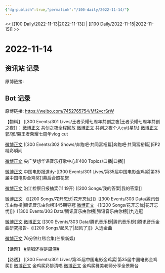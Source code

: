 ```yaml
---
{"dg-publish":true,"permalink":"/100-daily/2022-11-14/"}
---
```



<< [[100 Daily/2022-11-13\|2022-11-13]] | [[100 Daily/2022-11-15\|2022-11-15]] >>

# 2022-11-14

## 资讯站 记录

原博链接:

## Bot 记录

原博链接: https://weibo.com/7452765754/Mf2vcrSrW

【物料】
[[300 Events/301 Lives/王者荣耀七周年共创之夜\|王者荣耀七周年共创之夜]]：
[微博正文](http://weibo.com/7712820124/MeXLeenop) 共创之夜全程回放
[微博正文](https://weibo.com/6466290670/Mf0ZUzG9Q) 共创之夜个人cut(星轨)
[微博正文](https://weibo.com/6466290670/MeXdm9A8j) 郭/家/毅王者荣耀七周年vlog cut

[微博正文](http://weibo.com/5242381821/MeZi909UI) [[300 Events/302 Shows/奔跑吧·共同富裕篇\|奔跑吧·共同富裕篇]]EP2精彩瞬间

[微博正文](http://weibo.com/7186370005/Mf0jgsDrj) 央广梦想华语音乐打歌中心[[400 Topics/口播\|口播]]

[微博正文](http://weibo.com/6466290670/Mf0gkuyv0) 中国电影报道dy-[[300 Events/301 Lives/第35届中国电影金鸡奖\|第35届中国电影金鸡奖]]幕后合照花絮

[微博正文](http://weibo.com/7168618354/MeWD9jrzQ) 沿江检察日报抽奖(11.19开)  [[200 Songs/我的答案\|我的答案]]

[微博正文](https://weibo.com/6733257358/MeY7jwQA5) 《[[200 Songs/花开忘忧\|花开忘忧]]》[[300 Events/303 Data/腾讯音乐由你榜\|腾讯音乐由你榜]]45期夺冠
[微博正文](https://weibo.com/6733257358/Mf00ynGuv) 《[[200 Songs/花开忘忧\|花开忘忧]]》[[300 Events/303 Data/腾讯音乐由你榜\|腾讯音乐由你榜]]九连冠

[微博正文](http://weibo.com/6573096128/Mf07fcGxs) [微博正文](https://weibo.com/6733257358/Mf06Y6DVd) [[300 Events/303 Data/腾讯音乐榜\|腾讯音乐榜]]腾讯音乐金曲研究报告-《[[200 Songs/起风了\|起风了]]》入选金曲

[微博正文](https://m.weibo.cn/1591169702/4835830645917616) 76分钟红毯合集(芒果新娱)

【话题】
[#清唱还得是周深#](https://s.weibo.com/weibo?q=%23%E6%B8%85%E5%94%B1%E8%BF%98%E5%BE%97%E6%98%AF%E5%91%A8%E6%B7%B1%23)

【路透】
[[300 Events/301 Lives/第35届中国电影金鸡奖\|第35届中国电影金鸡奖]]
[微博正文](http://weibo.com/7495641082/MeUblEFVH) 金鸡奖彩排清唱
[微博正文](http://weibo.com/3199780861/MeZKj0zgo) 金鸡奖舞美老师分享全景舞台
